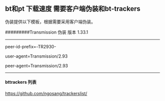 ## bt和pt 下载速度 需要客户端伪装和bt-trackers 
伪装提供以下模板，根据需要采用客户端伪装。

#########Transmission 伪装 版本 1.33.1 


--------
peer-id-prefix=-TR2930- 

user-agent=Transmission/2.93 

peer-agent=Transmission/2.93  

-----------------

#### bttrackers 列表

https://github.com/ngosang/trackerslist/
